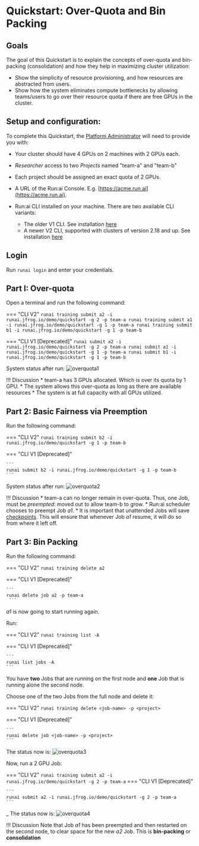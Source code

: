 # Quickstart: Over-Quota and Bin Packing

## Goals

The goal of this Quickstart is to explain the concepts of over-quota and bin-packing (consolidation) and how they help in maximizing cluster utilization: 

* Show the simplicity of resource provisioning, and how resources are abstracted from users.
* Show how the system eliminates compute bottlenecks by allowing teams/users to go over their resource quota if there are free GPUs in the cluster.

## Setup and configuration:


To complete this Quickstart, the [Platform Administrator](../../platform-admin/overview.md) will need to provide you with:

* Your cluster should have 4 GPUs on 2 machines with 2 GPUs each.
* _Researcher_ access to two _Projects_  named "team-a" and "team-b"
* Each project should be assigned an exact quota of 2 GPUs. 
* A URL of the Run:ai Console. E.g. [https://acme.run.ai](https://acme.run.ai).
* Run:ai CLI installed on your machine. There are two available CLI variants:

    * The older V1 CLI. See installation [here](../../admin/researcher-setup/cli-install.md)
    * A newer V2 CLI, supported with clusters of version 2.18 and up. See installation [here](../../admin/researcher-setup/new-cli-install.md)

## Login

Run `runai login` and enter your credentials.


## Part I: Over-quota

Open a terminal and run the following command:

=== "CLI V2"
    ```
    runai training submit a2 -i runai.jfrog.io/demo/quickstart -g 2 -p team-a
    runai training submit a1 -i runai.jfrog.io/demo/quickstart -g 1 -p team-a
    runai training submit b1 -i runai.jfrog.io/demo/quickstart -g 1 -p team-b
    ```

=== "CLI V1 [Deprecated]"
    ```
    runai submit a2 -i runai.jfrog.io/demo/quickstart -g 2 -p team-a
    runai submit a1 -i runai.jfrog.io/demo/quickstart -g 1 -p team-a
    runai submit b1 -i runai.jfrog.io/demo/quickstart -g 1 -p team-b
    ```

System status after run:
![overquota1](img/overquota1.png)


!!! Discussion
    * team-a has 3 GPUs allocated. Which is over its quota by 1 GPU. 
    * The system allows this over-quota as long as there are available resources
    * The system is at full capacity with all GPUs utilized. 

## Part 2: Basic Fairness via Preemption

Run the following command:

=== "CLI V2"
    ```
    runai training submit b2 -i runai.jfrog.io/demo/quickstart -g 1 -p team-b
    ```

=== "CLI V1 [Deprecated]"

    ```
    runai submit b2 -i runai.jfrog.io/demo/quickstart -g 1 -p team-b
    ```

System status after run:
![overquota2](img/overquota2.png)

!!! Discussion
    * team-a can no longer remain in over-quota. Thus, one Job, must be _preempted_: moved out to allow team-b to grow.
    * Run:ai scheduler chooses to preempt Job _a1_.
    * It is important that unattended Jobs will save [checkpoints](../best-practices/save-dl-checkpoints.md). This will ensure that whenever Job _a1_ resume, it will do so from where it left off.

## Part 3: Bin Packing

Run the following command:

=== "CLI V2"
    ```
    runai training delete a2
    ```

=== "CLI V1 [Deprecated]"

    ```
    runai delete job a2 -p team-a
     ```

_a1_ is now going to start running again.

Run:

=== "CLI V2"
    ```
    runai training list -A
    ```

=== "CLI V1 [Deprecated]"

    ```
    runai list jobs -A
    ```

You have __two__ Jobs that are running on the first node and __one__ Job that is running alone the second node. 

Choose one of the two Jobs from the full node and delete it:

=== "CLI V2"
    ```
    runai training delete <job-name> -p <project>
    ```

=== "CLI V1 [Deprecated]"

    ```
    runai delete job <job-name> -p <project>
    ```

The status now is:
![overquota3](img/overquota3.png)

Now, run a 2 GPU Job:

=== "CLI V2"
    ```
    runai training submit a2 -i runai.jfrog.io/demo/quickstart -g 2 -p team-a
    ```
=== "CLI V1 [Deprecated]"

    ```
    runai submit a2 -i runai.jfrog.io/demo/quickstart -g 2 -p team-a
    ```

_
The status now is:
![overquota4](img/overquota4.png)

!!! Discussion 
    Note that Job _a1_ has been preempted and then restarted on the second node, to clear space for the new _a2_ Job. This is __bin-packing__ or __consolidation__





